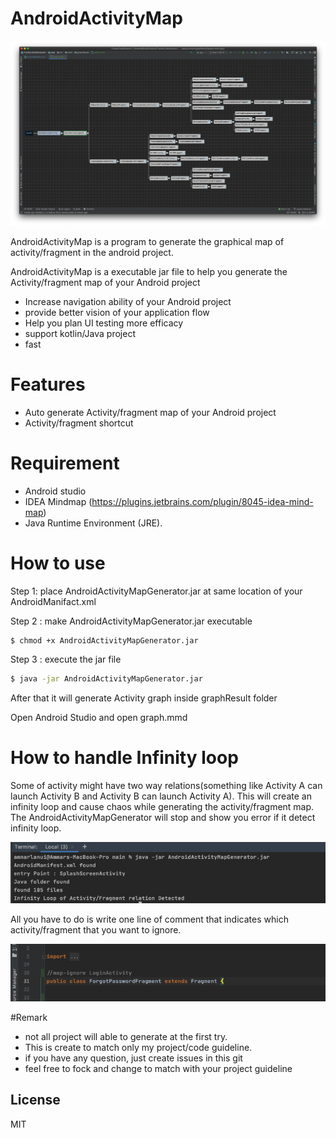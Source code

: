 

# AndroidActivityMap
![AndroidActivityMap](https://github.com/ammarptn/AndroidActivityMap/blob/master/image/Screenshot%202020-07-11%20at%2011.58.42%20PM.png?raw=true)

AndroidActivityMap is a program to generate the graphical map of activity/fragment in the android project.

AndroidActivityMap is a executable jar file to help you generate the Activity/fragment map of your Android project
  - Increase navigation ability of your Android project
  - provide better vision of your application flow
  - Help you plan UI testing more efficacy
  - support kotlin/Java project
  - fast

# Features
  - Auto generate Activity/fragment map of your Android project
  - Activity/fragment shortcut

# Requirement
- Android studio
- IDEA Mindmap (https://plugins.jetbrains.com/plugin/8045-idea-mind-map)
- Java Runtime Environment (JRE).

# How to use
Step 1: place AndroidActivityMapGenerator.jar at same location of your AndroidManifact.xml

Step 2 : make AndroidActivityMapGenerator.jar executable
```sh
$ chmod +x AndroidActivityMapGenerator.jar
```

Step 3 : execute the jar file
```sh
$ java -jar AndroidActivityMapGenerator.jar
```

After that it will generate Activity graph inside graphResult folder

Open Android Studio and open graph.mmd

# How to handle Infinity loop

Some of activity might have two way relations(something like Activity A can launch Activity B and Activity B  can launch Activity A). This will create an infinity loop and cause chaos while generating the activity/fragment map.
The AndroidActivityMapGenerator will stop and show you error if it detect infinity loop.

![infinity-loop](https://github.com/ammarptn/AndroidActivityMap/blob/master/image/Screenshot%202020-07-12%20at%2012.35.04%20AM.png?raw=true)


All you have to do is write one line of comment that indicates which activity/fragment that you want to ignore.

![ignore-indicator](https://github.com/ammarptn/AndroidActivityMap/blob/master/image/Screenshot%202020-07-12%20at%2012.33.04%20AM.png?raw=true)

#Remark
- not all project will able to generate at the first try.
- This is create to match only my project/code guideline.
- if you have any question, just create issues in this git
- feel free to fock and change to match with your project guideline



License
----

MIT

